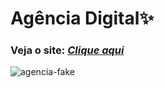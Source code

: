 # Agência Digital:sparkles:

### Veja o site: [*Clique aqui*](https://rodrigoerico.github.io/site-agencia-fake/)
![agencia-fake](https://user-images.githubusercontent.com/54871018/164012254-d89b6ec9-8b3c-47ff-9330-2d86571137bf.png)

